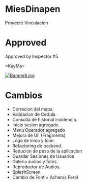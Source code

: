 # MiesDinapen
Proyecto Vinculacion

# Approved

Approved by Inspector #5 

=KeyMa=

[![Banner6.jpg](https://i.postimg.cc/8z3gHwPC/Banner6.jpg)](https://postimg.cc/v4WK8rnR)

# Cambios

- Correcion del mapa.
- Validacion de Cedula.
- Consulta de historial incidencia.
- Inicio sesion agregado.
- Menu Operador agregado
- Mejora de UI. (Fragments)
- Logo de inico y Icon.
- Refactoring de backend.
- Reducion de peso de la aplicacion
- Guardar Sesiones de Usuarios
- Galeria audios y fotos
- Reproductor de Audios.
- SplashScreen
- Cambio de Font = Acherus Feral
